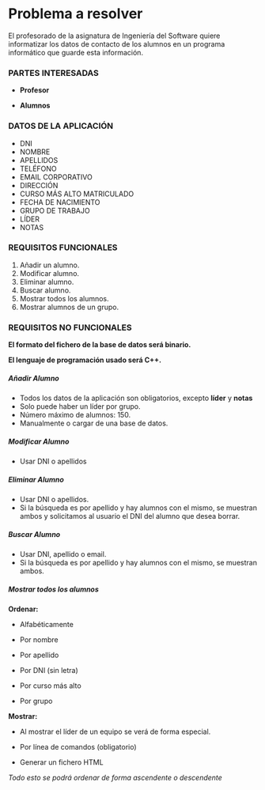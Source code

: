 # Problema a resolver

El profesorado de la asignatura de Ingeniería del Software quiere informatizar los datos de contacto de los alumnos en un programa informático que guarde esta información.

### PARTES INTERESADAS

* **Profesor**

* **Alumnos**


### DATOS DE LA APLICACIÓN

* DNI
* NOMBRE
* APELLIDOS
* TELÉFONO
* EMAIL CORPORATIVO
* DIRECCIÓN
* CURSO MÁS ALTO MATRICULADO
* FECHA DE NACIMIENTO
* GRUPO DE TRABAJO
* LÍDER
* NOTAS

### REQUISITOS FUNCIONALES

1. Añadir un alumno.
2. Modificar alumno.
3. Eliminar alumno.
4. Buscar alumno.
5. Mostrar todos los alumnos.
6. Mostrar alumnos de un grupo.


### REQUISITOS NO FUNCIONALES

**El formato del fichero de la base de datos será binario.**

**El lenguaje de programación usado será C++.**

##### Añadir Alumno
* Todos los datos de la aplicación son obligatorios, excepto **líder** y **notas**
* Solo puede haber un líder por grupo.
* Número máximo de alumnos: 150.
* Manualmente o cargar de una base de datos.

##### Modificar Alumno
* Usar DNI o apellidos

##### Eliminar Alumno
* Usar DNI o apellidos.
* Si la búsqueda es por apellido y hay alumnos con el mismo, se muestran ambos y solicitamos al usuario el DNI del alumno que desea borrar.

##### Buscar Alumno
* Usar DNI, apellido o email.
* Si la búsqueda es por apellido y hay alumnos con el mismo, se muestran ambos.

##### Mostrar todos los alumnos

**Ordenar:**

* Alfabéticamente
 * Por nombre
 * Por apellido

* Por DNI (sin letra)

* Por curso más alto

* Por grupo

**Mostrar:**

* Al mostrar el líder de un equipo se verá de forma especial.

* Por línea de comandos (obligatorio)

* Generar un fichero HTML

*Todo esto se podrá ordenar de forma ascendente o descendente*


